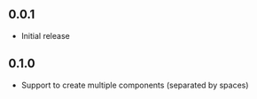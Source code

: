 ## 0.0.1

- Initial release

## 0.1.0

- Support to create multiple components (separated by spaces)
